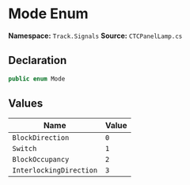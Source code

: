 # Mode Enum

**Namespace:** `Track.Signals`
**Source:** `CTCPanelLamp.cs`

## Declaration

```csharp
public enum Mode
```

## Values

| Name | Value |
|------|-------|
| `BlockDirection` | `0` |
| `Switch` | `1` |
| `BlockOccupancy` | `2` |
| `InterlockingDirection` | `3` |

